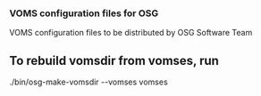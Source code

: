 ### VOMS configuration files for OSG

VOMS configuration files to be distributed by OSG Software Team

## To rebuild vomsdir from vomses, run

./bin/osg-make-vomsdir --vomses vomses
